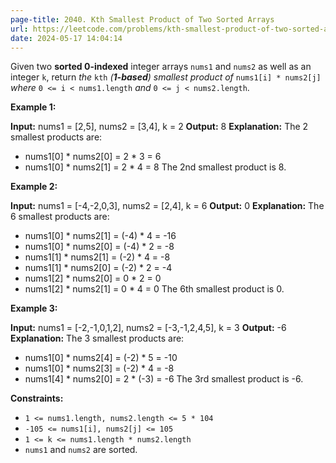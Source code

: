```yaml
---
page-title: 2040. Kth Smallest Product of Two Sorted Arrays
url: https://leetcode.com/problems/kth-smallest-product-of-two-sorted-arrays/
date: 2024-05-17 14:04:14
---
```

Given two **sorted 0-indexed** integer arrays `nums1` and `nums2` as well as an integer `k`, return *the* `kth` *(**1-based**) smallest product of* `nums1[i] * nums2[j]` *where* `0 <= i < nums1.length` *and* `0 <= j < nums2.length`.

**Example 1:**

**Input:** nums1 = \[2,5\], nums2 = \[3,4\], k = 2
**Output:** 8
**Explanation:** The 2 smallest products are:
- nums1\[0\] \* nums2\[0\] = 2 \* 3 = 6
- nums1\[0\] \* nums2\[1\] = 2 \* 4 = 8
The 2nd smallest product is 8.

**Example 2:**

**Input:** nums1 = \[-4,-2,0,3\], nums2 = \[2,4\], k = 6
**Output:** 0
**Explanation:** The 6 smallest products are:
- nums1\[0\] \* nums2\[1\] = (-4) \* 4 = -16
- nums1\[0\] \* nums2\[0\] = (-4) \* 2 = -8
- nums1\[1\] \* nums2\[1\] = (-2) \* 4 = -8
- nums1\[1\] \* nums2\[0\] = (-2) \* 2 = -4
- nums1\[2\] \* nums2\[0\] = 0 \* 2 = 0
- nums1\[2\] \* nums2\[1\] = 0 \* 4 = 0
The 6th smallest product is 0.

**Example 3:**

**Input:** nums1 = \[-2,-1,0,1,2\], nums2 = \[-3,-1,2,4,5\], k = 3
**Output:** -6
**Explanation:** The 3 smallest products are:
- nums1\[0\] \* nums2\[4\] = (-2) \* 5 = -10
- nums1\[0\] \* nums2\[3\] = (-2) \* 4 = -8
- nums1\[4\] \* nums2\[0\] = 2 \* (-3) = -6
The 3rd smallest product is -6.

**Constraints:**

-   `1 <= nums1.length, nums2.length <= 5 * 104`
-   `-105 <= nums1[i], nums2[j] <= 105`
-   `1 <= k <= nums1.length * nums2.length`
-   `nums1` and `nums2` are sorted.